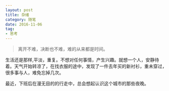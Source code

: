 ```yaml
---
layout: post
title: 杂绪
category: 随笔
date: 2016-11-06
tag: 
- 思考
---
```


> 离开不难，决断也不难，难的从来都是时间。

<!-- more -->

生活还是那样,平淡，重复。不想对任何事情，产生兴趣。就想一个人，安静待着。天气开始转凉了，在找衣服的途中，发现了一件去年买的新衬衫，重未穿过，很多事与人，难免忘掉几次。

最近，下班后在漫无目的的行走中，总会想起认识这个城市的那些夜晚。
